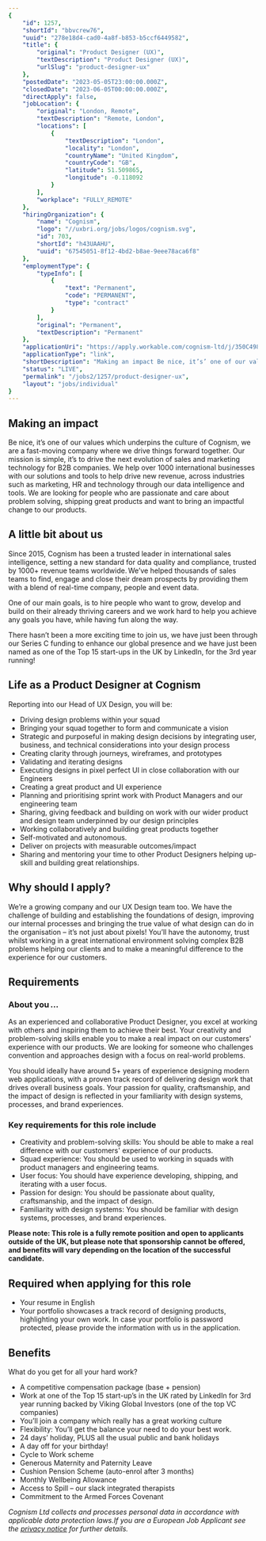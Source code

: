 ```yaml
---
{
	"id": 1257,
	"shortId": "bbvcrew76",
	"uuid": "278e18d4-cad0-4a8f-b853-b5ccf6449582",
	"title": {
		"original": "Product Designer (UX)",
		"textDescription": "Product Designer (UX)",
		"urlSlug": "product-designer-ux"
	},
	"postedDate": "2023-05-05T23:00:00.000Z",
	"closedDate": "2023-06-05T00:00:00.000Z",
	"directApply": false,
	"jobLocation": {
		"original": "London, Remote",
		"textDescription": "Remote, London",
		"locations": [
			{
				"textDescription": "London",
				"locality": "London",
				"countryName": "United Kingdom",
				"countryCode": "GB",
				"latitude": 51.509865,
				"longitude": -0.118092
			}
		],
		"workplace": "FULLY_REMOTE"
	},
	"hiringOrganization": {
		"name": "Cognism",
		"logo": "//uxbri.org/jobs/logos/cognism.svg",
		"id": 703,
		"shortId": "h43UAAHU",
		"uuid": "67545051-8f12-4bd2-b8ae-9eee78aca6f8"
	},
	"employmentType": {
		"typeInfo": [
			{
				"text": "Permanent",
				"code": "PERMANENT",
				"type": "contract"
			}
		],
		"original": "Permanent",
		"textDescription": "Permanent"
	},
	"applicationUri": "https://apply.workable.com/cognism-ltd/j/350C498F0B/apply/",
	"applicationType": "link",
	"shortDescription": "Making an impact Be nice, it’s’ one of our values which underpins the culture of Cognism, we are a fast-moving- company where we drive things forward together. Our mission is simple, it’s’ to drive",
	"status": "LIVE",
	"permalink": "/jobs2/1257/product-designer-ux",
	"layout": "jobs/individual"
}
---
```

<h2 id="making-an-impact">Making an impact</h2>
<p>Be nice, it’s one of our values which underpins the culture of Cognism, we are a fast-moving company where we drive things forward together. Our mission is simple, it’s to drive the next evolution of sales and marketing technology for B2B companies. We help over 1000 international businesses with our solutions and tools to help drive new revenue, across industries such as marketing, HR and technology through our data intelligence and tools. We are looking for people who are passionate and care about problem solving, shipping great products and want to bring an impactful change to our products.</p>
<h2 id="a-little-bit-about-us">A little bit about us</h2>
<p>Since 2015, Cognism has been a trusted leader in international sales intelligence, setting a new standard for data quality and compliance, trusted by 1000+ revenue teams worldwide. We’ve helped thousands of sales teams to find, engage and close their dream prospects by providing them with a blend of real-time company, people and event data.</p>
<p>One of our main goals, is to hire people who want to grow, develop and build on their already thriving careers and we work hard to help you achieve any goals you have, while having fun along the way.</p>
<p>There hasn’t been a more exciting time to join us, we have just been through our Series C funding to enhance our global presence and we have just been named as one of the Top 15 start-ups in the UK by LinkedIn, for the 3rd year running! </p>
<h2 id="life-as-a-product-designer-at-cognism">Life as a Product Designer at Cognism</h2>
<p>Reporting into our Head of UX Design, you will be:</p>
<ul>
<li>Driving design problems within your squad</li>
<li>Bringing your squad together to form and communicate a vision</li>
<li>Strategic and purposeful in making design decisions by integrating user, business, and technical considerations into your design process</li>
<li>Creating clarity through journeys, wireframes, and prototypes</li>
<li>Validating and iterating designs</li>
<li>Executing designs in pixel perfect UI in close collaboration with our Engineers</li>
<li>Creating a great product and UI experience</li>
<li>Planning and prioritising sprint work with Product Managers and our engineering team </li>
<li>Sharing, giving feedback and building on work with our wider product and design team underpinned by our design principles</li>
<li>Working collaboratively and building great products together</li>
<li>Self-motivated and autonomous.</li>
<li>Deliver on projects with measurable outcomes/impact</li>
<li>Sharing and mentoring your time to other Product Designers helping up-skill and building great relationships.</li>
</ul>
<h2 id="why-should-i-apply">Why should I apply?</h2>
<p>We’re a growing company and our UX Design team too. We have the challenge of building and establishing the foundations of design, improving our internal processes and bringing the true value of what design can do in the organisation – it’s not just about pixels! You’ll have the autonomy, trust whilst working in a great international environment solving complex B2B problems helping our clients and to make a meaningful difference to the experience for our customers.</p>
<h2 id="requirements">Requirements</h2>
<h3 id="about-you">About you ...</h3>
<p>As an experienced and collaborative Product Designer, you excel at working with others and inspiring them to achieve their best. Your creativity and problem-solving skills enable you to make a real impact on our customers' experience with our products. We are looking for someone who challenges convention and approaches design with a focus on real-world problems.</p>
<p>You should ideally have around 5+ years of experience designing modern web applications, with a proven track record of delivering design work that drives overall business goals. Your passion for quality, craftsmanship, and the impact of design is reflected in your familiarity with design systems, processes, and brand experiences.</p>
<h3 id="key-requirements-for-this-role-include">Key requirements for this role include</h3>
<ul>
<li>Creativity and problem-solving skills: You should be able to make a real difference with our customers' experience of our products.</li>
<li>Squad experience: You should be used to working in squads with product managers and engineering teams.</li>
<li>User focus: You should have experience developing, shipping, and iterating with a user focus.</li>
<li>Passion for design: You should be passionate about quality, craftsmanship, and the impact of design.</li>
<li>Familiarity with design systems: You should be familiar with design systems, processes, and brand experiences.</li>
</ul>
<p><strong>Please note:
This role is a fully remote position and open to applicants outside of the UK, but please note that sponsorship cannot be offered, and benefits will vary depending on the location of the successful candidate.</strong></p>
<h2 id="required-when-applying-for-this-role">Required when applying for this role</h2>
<ul>
<li>Your resume in English</li>
<li>Your portfolio showcases a track record of designing products, highlighting your own work. In case your portfolio is password protected, please provide the information with us in the application.</li>
</ul>
<h2 id="benefits">Benefits</h2>
<p>What do you get for all your hard work?</p>
<ul>
<li>A competitive compensation package (base + pension)</li>
<li>Work at one of the Top 15 start-up’s in the UK rated by LinkedIn for 3rd year running backed by Viking Global Investors (one of the top VC companies)</li>
<li>You’ll join a company which really has a great working culture</li>
<li>Flexibility: You’ll get the balance your need to do your best work.</li>
<li>24 days’ holiday, PLUS all the usual public and bank holidays</li>
<li>A day off for your birthday!</li>
<li>Cycle to Work scheme</li>
<li>Generous Maternity and Paternity Leave</li>
<li>Cushion Pension Scheme (auto-enrol after 3 months)</li>
<li>Monthly Wellbeing Allowance</li>
<li>Access to Spill – our slack integrated therapists</li>
<li>Commitment to the Armed Forces Covenant</li>
</ul>
<p><em>Cognism Ltd collects and processes personal data in accordance with applicable data protection laws.If you are a European Job Applicant see the <a href="https://apply.workable.com/cognism-ltd/gdprpolicy?lng=en">privacy notice</a> for further details.</em></p>

